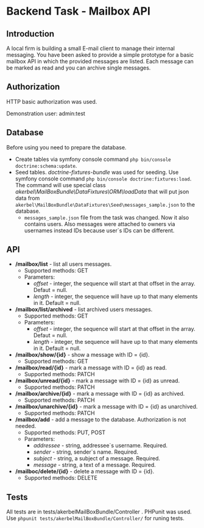 Backend Task - Mailbox API
==========================
Introduction
------------
A local firm is building a small E-mail client to manage their internal messaging.
You have been asked to provide a simple prototype for a basic mailbox API in which the provided
messages are listed. Each message can be marked as read and you can archive single messages.

Authorization
-------------
HTTP basic authorization was used.

Demonstration user: admin:test

Database
--------
Before using you need to prepare the database.
* Create tables via symfony console command ``php bin/console doctrine:schema:update``.
* Seed tables. _doctrine-fixtures-bundle_ was used for seeding. Use symfony console command ``php bin/console doctrine:fixtures:load``. The command will use special class _akerbel\MailBoxBundle\DataFixtures\ORM\loadData_ that will put json data from `akerbel\MailBoxBundle\DataFixtures\Seed\messages_sample.json` to the database.
    * `messages_sample.json` file from the task was changed. Now it also contains users. Also messages were attached to owners via usernames instead IDs because user`s IDs can be different.

API
---
 * __/mailbox/list__ - list all users messages.
    * Supported methods: GET
    * Parameters:
        * _offset_ - integer, the sequence will start at that offset in the array. Defaut = null.
        * _length_ - integer, the sequence will have up to that many elements in it. Default = null.
 * __/mailbox/list/archived__ - list archived users messages.
     * Supported methods: GET
     * Parameters:
        * _offset_ - integer, the sequence will start at that offset in the array. Defaut = null.
        * _length_ - integer, the sequence will have up to that many elements in it. Default = null.
 * __/mailbox/show/{id}__ - show a message with ID = {id}.
     * Supported methods: GET
 * __/mailbox/read/{id}__ - mark a message with ID = {id} as read.
     * Supported methods: PATCH
 * __/mailbox/unread/{id}__ - mark a message with ID = {id} as unread.
     * Supported methods: PATCH
 * __/mailbox/archive/{id}__ - mark a message with ID = {id} as archived.
     * Supported methods: PATCH
 * __/mailbox/unarchive/{id}__ - mark a message with ID = {id} as unarchived.
     * Supported methods: PATCH
 * __/mailbox/add__ - add a message to the database. Authorization is not needed.
     * Supported methods: PUT, POST
     * Parameters:
        * _addressee_ - string, addressee`s username. Required.
        * _sender_ - string, sender`s name. Required.
        * _subject_ - string, a subject of a message. Required.
        * _message_ - string, a text of a message. Required.
 * __/mailboc/delete/{id}__ - delete a message with ID = {id}.
    * Supported methods: DELETE

Tests
-----
All tests are in tests/akerbelMailBoxBundle/Controller . PHPunit was used. Use `phpunit tests/akerbelMailBoxBundle/Controller/` for runing tests.
